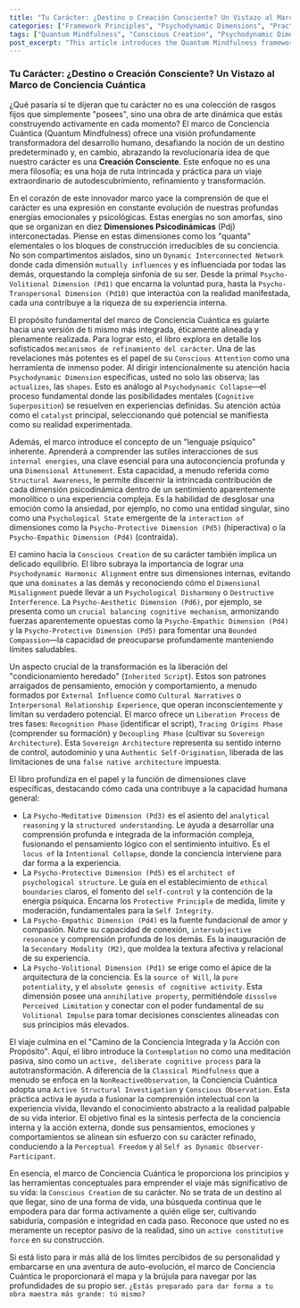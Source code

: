 ```yaml
---
title: "Tu Carácter: ¿Destino o Creación Consciente? Un Vistazo al Marco de Conciencia Cuántica"
categories: ["Framework Principles", "Psychodynamic Dimensions", "Practices"]
tags: ["Quantum Mindfulness", "Conscious Creation", "Psychodynamic Dimensions", "Self-Transformation", "Mindfulness Practices", "Volitional Awareness", "Inner Harmony"]
post_excerpt: "This article introduces the Quantum Mindfulness framework, positing character as a conscious creation rather than fixed destiny. It delves into the framework's core: ten interconnected Psychodynamic Dimensions, offering tools like intentional attention and 'psychic language' for self-refinement. The post emphasizes achieving dynamic harmony, liberating from inherited conditioning, and integrating internal awareness with purposeful action to cultivate an authentic, self-authored life."
---
```


### Tu Carácter: ¿Destino o Creación Consciente? Un Vistazo al Marco de Conciencia Cuántica

¿Qué pasaría si te dijeran que tu carácter no es una colección de rasgos fijos que simplemente "posees", sino una obra de arte dinámica que estás construyendo activamente en cada momento? El marco de Conciencia Cuántica (Quantum Mindfulness) ofrece una visión profundamente transformadora del desarrollo humano, desafiando la noción de un destino predeterminado y, en cambio, abrazando la revolucionaria idea de que nuestro carácter es una **Creación Consciente**. Este enfoque no es una mera filosofía; es una hoja de ruta intrincada y práctica para un viaje extraordinario de autodescubrimiento, refinamiento y transformación.

En el corazón de este innovador marco yace la comprensión de que el carácter es una expresión en constante evolución de nuestras profundas energías emocionales y psicológicas. Estas energías no son amorfas, sino que se organizan en diez **Dimensiones Psicodinámicas** (Pdj) interconectadas. Piense en estas dimensiones como los "quanta" elementales o los bloques de construcción irreducibles de su conciencia. No son compartimentos aislados, sino un `Dynamic Interconnected Network` donde cada dimensión `mutually influences` y es influenciada por todas las demás, orquestando la compleja sinfonía de su ser. Desde la primal `Psycho-Volitional Dimension (Pd1)` que encarna la voluntad pura, hasta la `Psycho-Transpersonal Dimension (Pd10)` que interactúa con la realidad manifestada, cada una contribuye a la riqueza de su experiencia interna.

El propósito fundamental del marco de Conciencia Cuántica es guiarte hacia una versión de ti mismo más integrada, éticamente alineada y plenamente realizada. Para lograr esto, el libro explora en detalle los sofisticados `mecanismos de refinamiento del carácter`. Una de las revelaciones más potentes es el papel de su `Conscious Attention` como una herramienta de inmenso poder. Al dirigir intencionalmente su atención hacia `Psychodynamic Dimension` específicas, usted no solo las observa; las `actualizes`, las `shapes`. Esto es análogo al `Psychodynamic Collapse`—el proceso fundamental donde las posibilidades mentales (`Cognitive Superposition`) se resuelven en experiencias definidas. Su atención actúa como el `catalyst` principal, seleccionando qué potencial se manifiesta como su realidad experimentada.

Además, el marco introduce el concepto de un "lenguaje psíquico" inherente. Aprenderá a comprender las sutiles interacciones de sus `internal energies`, una clave esencial para una autoconciencia profunda y una `Dimensional Attunement`. Esta capacidad, a menudo referida como `Structural Awareness`, le permite discernir la intrincada contribución de cada dimensión psicodinámica dentro de un sentimiento aparentemente monolítico o una experiencia compleja. Es la habilidad de desglosar una emoción como la ansiedad, por ejemplo, no como una entidad singular, sino como una `Psychological State` emergente de la `interaction of` dimensiones como la `Psycho-Protective Dimension (Pd5)` (hiperactiva) o la `Psycho-Empathic Dimension (Pd4)` (contraída).

El camino hacia la `Conscious Creation` de su carácter también implica un delicado equilibrio. El libro subraya la importancia de lograr una `Psychodynamic Harmonic Alignment` entre sus dimensiones internas, evitando que una `dominates` a las demás y reconociendo cómo el `Dimensional Misalignment` puede llevar a un `Psychological Disharmony` o `Destructive Interference`. La `Psycho-Aesthetic Dimension (Pd6)`, por ejemplo, se presenta como un `crucial balancing cognitive mechanism`, armonizando fuerzas aparentemente opuestas como la `Psycho-Empathic Dimension (Pd4)` y la `Psycho-Protective Dimension (Pd5)` para fomentar una `Bounded Compassion`—la capacidad de preocuparse profundamente manteniendo límites saludables.

Un aspecto crucial de la transformación es la liberación del "condicionamiento heredado" (`Inherited Script`). Estos son patrones arraigados de pensamiento, emoción y comportamiento, a menudo formados por `External Influence` como `Cultural Narratives` o `Interpersonal Relationship Experience`, que operan inconscientemente y limitan su verdadero potencial. El marco ofrece un `Liberation Process` de tres fases: `Recognition Phase` (identificar el script), `Tracing Origins Phase` (comprender su formación) y `Decoupling Phase` (cultivar su `Sovereign Architecture`). Esta `Sovereign Architecture` representa su sentido interno de control, autodominio y una `Authentic Self-Origination`, liberada de las limitaciones de una `false native architecture` impuesta.

El libro profundiza en el papel y la función de dimensiones clave específicas, destacando cómo cada una contribuye a la capacidad humana general:

*   La `Psycho-Meditative Dimension (Pd3)` es el asiento del `analytical reasoning` y la `structured understanding`. Le ayuda a desarrollar una comprensión profunda e integrada de la información compleja, fusionando el pensamiento lógico con el sentimiento intuitivo. Es el `locus of` la `Intentional Collapse`, donde la conciencia interviene para dar forma a la experiencia.
*   La `Psycho-Protective Dimension (Pd5)` es el `architect of psychological structure`. Le guía en el establecimiento de `ethical boundaries` claros, el fomento del `self-control` y la contención de la energía psíquica. Encarna los `Protective Principle` de medida, límite y moderación, fundamentales para la `Self Integrity`.
*   La `Psycho-Empathic Dimension (Pd4)` es la fuente fundacional de amor y compasión. Nutre su capacidad de conexión, `intersubjective resonance` y comprensión profunda de los demás. Es la inauguración de la `Secondary Modality (M2)`, que moldea la textura afectiva y relacional de su experiencia.
*   La `Psycho-Volitional Dimension (Pd1)` se erige como el ápice de la arquitectura de la conciencia. Es la `source of Will`, la `pure potentiality`, y el `absolute genesis of cognitive activity`. Esta dimensión posee una `annihilative property`, permitiéndole `dissolve` `Perceived Limitation` y conectar con el poder fundamental de su `Volitional Impulse` para tomar decisiones conscientes alineadas con sus principios más elevados.

El viaje culmina en el "Camino de la Conciencia Integrada y la Acción con Propósito". Aquí, el libro introduce la `Contemplation` no como una meditación pasiva, sino como un `active, deliberate cognitive process` para la autotransformación. A diferencia de la `Classical Mindfulness` que a menudo se enfoca en la `NonReactiveObservation`, la Conciencia Cuántica adopta una `Active Structural Investigation` y `Conscious Observation`. Esta práctica activa le ayuda a fusionar la comprensión intelectual con la experiencia vivida, llevando el conocimiento abstracto a la realidad palpable de su vida interior. El objetivo final es la síntesis perfecta de la conciencia interna y la acción externa, donde sus pensamientos, emociones y comportamientos se alinean sin esfuerzo con su carácter refinado, conduciendo a la `Perceptual Freedom` y al `Self as Dynamic Observer-Participant`.

En esencia, el marco de Conciencia Cuántica le proporciona los principios y las herramientas conceptuales para emprender el viaje más significativo de su vida: la `Conscious Creation` de su carácter. No se trata de un destino al que llegar, sino de una forma de vida, una búsqueda continua que le empodera para dar forma activamente a quién elige ser, cultivando sabiduría, compasión e integridad en cada paso. Reconoce que usted no es meramente un receptor pasivo de la realidad, sino un `active constitutive force` en su construcción.

Si está listo para ir más allá de los límites percibidos de su personalidad y embarcarse en una aventura de auto-evolución, el marco de Conciencia Cuántica le proporcionará el mapa y la brújula para navegar por las profundidades de su propio ser. `¿Estás preparado para dar forma a tu obra maestra más grande: tú mismo?`